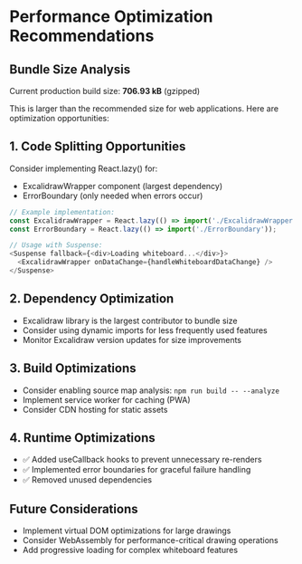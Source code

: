 # Performance Optimization Recommendations

## Bundle Size Analysis
Current production build size: **706.93 kB** (gzipped)

This is larger than the recommended size for web applications. Here are optimization opportunities:

## 1. Code Splitting Opportunities
Consider implementing React.lazy() for:
- ExcalidrawWrapper component (largest dependency)
- ErrorBoundary (only needed when errors occur)

```javascript
// Example implementation:
const ExcalidrawWrapper = React.lazy(() => import('./ExcalidrawWrapper'));
const ErrorBoundary = React.lazy(() => import('./ErrorBoundary'));

// Usage with Suspense:
<Suspense fallback={<div>Loading whiteboard...</div>}>
  <ExcalidrawWrapper onDataChange={handleWhiteboardDataChange} />
</Suspense>
```

## 2. Dependency Optimization
- Excalidraw library is the largest contributor to bundle size
- Consider using dynamic imports for less frequently used features
- Monitor Excalidraw version updates for size improvements

## 3. Build Optimizations
- Consider enabling source map analysis: `npm run build -- --analyze`
- Implement service worker for caching (PWA)
- Consider CDN hosting for static assets

## 4. Runtime Optimizations
- ✅ Added useCallback hooks to prevent unnecessary re-renders
- ✅ Implemented error boundaries for graceful failure handling
- ✅ Removed unused dependencies

## Future Considerations
- Implement virtual DOM optimizations for large drawings
- Consider WebAssembly for performance-critical drawing operations
- Add progressive loading for complex whiteboard features